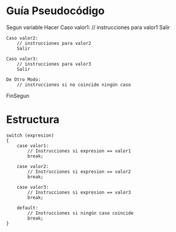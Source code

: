# Guía Pseudocódigo

Segun variable Hacer
    Caso valor1:
        // instrucciones para valor1
        Salir

    Caso valor2:
        // instrucciones para valor2
        Salir

    Caso valor3:
        // instrucciones para valor3
        Salir

    De Otro Modo:
        // instrucciones si no coincide ningún caso
FinSegun

# Estructura

```
switch (expresion)
{
    case valor1:
        // Instrucciones si expresion == valor1
        break;

    case valor2:
        // Instrucciones si expresion == valor2
        break;

    case valor3:
        // Instrucciones si expresion == valor3
        break;

    default:
        // Instrucciones si ningún caso coincide
        break;
}

```
